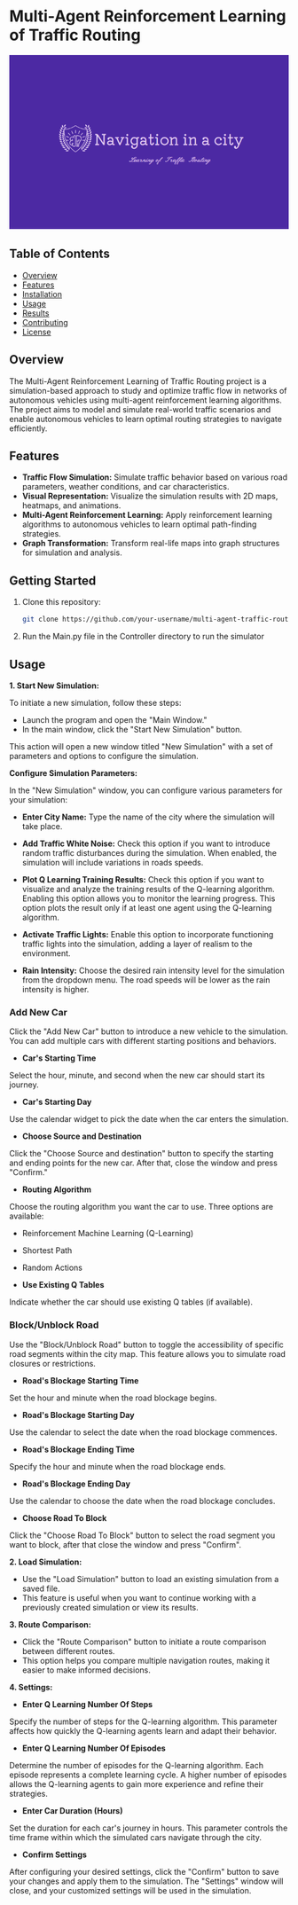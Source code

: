 # Multi-Agent Reinforcement Learning of Traffic Routing

![Project Logo](LOGO.PNG)

## Table of Contents

- [Overview](#overview)
- [Features](#features)
- [Installation](#installation)
- [Usage](#usage)
- [Results](#results)
- [Contributing](#contributing)
- [License](#license)

## Overview

The Multi-Agent Reinforcement Learning of Traffic Routing project is a simulation-based approach to study and optimize traffic flow in networks of autonomous vehicles using multi-agent reinforcement learning algorithms. The project aims to model and simulate real-world traffic scenarios and enable autonomous vehicles to learn optimal routing strategies to navigate efficiently.

## Features

- **Traffic Flow Simulation:** Simulate traffic behavior based on various road parameters, weather conditions, and car characteristics.
- **Visual Representation:** Visualize the simulation results with 2D maps, heatmaps, and animations.
- **Multi-Agent Reinforcement Learning:** Apply reinforcement learning algorithms to autonomous vehicles to learn optimal path-finding strategies.
- **Graph Transformation:** Transform real-life maps into graph structures for simulation and analysis.

## Getting Started

1. Clone this repository:
   ```bash
   git clone https://github.com/your-username/multi-agent-traffic-routing.git

2. Run the Main.py file in the Controller directory to run the simulator

## Usage

**1. Start New Simulation:**

To initiate a new simulation, follow these steps:

- Launch the program and open the "Main Window."
- In the main window, click the "Start New Simulation" button.

This action will open a new window titled "New Simulation" with a set of parameters and options to configure the simulation.

**Configure Simulation Parameters:**

In the "New Simulation" window, you can configure various parameters for your simulation:

- **Enter City Name:** Type the name of the city where the simulation will take place.

- **Add Traffic White Noise:** Check this option if you want to introduce random traffic disturbances during the simulation. When enabled, the simulation will include variations in roads speeds.

- **Plot Q Learning Training Results:** Check this option if you want to visualize and analyze the training results of the Q-learning algorithm. Enabling this option allows you to monitor the learning progress. This option plots the result only if at least one agent using the Q-learning algorithm.

- **Activate Traffic Lights:** Enable this option to incorporate functioning traffic lights into the simulation, adding a layer of realism to the environment.

- **Rain Intensity:** Choose the desired rain intensity level for the simulation from the dropdown menu. The road speeds will be lower as the rain intensity is higher.

### Add New Car

Click the "Add New Car" button to introduce a new vehicle to the simulation. You can add multiple cars with different starting positions and behaviors.

- **Car's Starting Time**

Select the hour, minute, and second when the new car should start its journey.

- **Car's Starting Day**

Use the calendar widget to pick the date when the car enters the simulation.

- **Choose Source and Destination**

Click the "Choose Source and destination" button to specify the starting and ending points for the new car. After that, close the window and press "Confirm."

- **Routing Algorithm**

Choose the routing algorithm you want the car to use. Three options are available:

- Reinforcement Machine Learning (Q-Learning)
- Shortest Path
- Random Actions

- **Use Existing Q Tables**

Indicate whether the car should use existing Q tables (if available).

### Block/Unblock Road
 
Use the "Block/Unblock Road" button to toggle the accessibility of specific road segments within the city map. This feature allows you to simulate road closures or restrictions.

- **Road's Blockage Starting Time**

Set the hour and minute when the road blockage begins.

- **Road's Blockage Starting Day** 

Use the calendar to select the date when the road blockage commences.

- **Road's Blockage Ending Time** 

Specify the hour and minute when the road blockage ends.

- **Road's Blockage Ending Day** 

Use the calendar to choose the date when the road blockage concludes.

- **Choose Road To Block** 

Click the "Choose Road To Block" button to select the road segment you want to block, after that close the window and press "Confirm".

**2. Load Simulation:**

- Use the "Load Simulation" button to load an existing simulation from a saved file.
- This feature is useful when you want to continue working with a previously created simulation or view its results.

**3. Route Comparison:**

- Click the "Route Comparison" button to initiate a route comparison between different routes.
- This option helps you compare multiple navigation routes, making it easier to make informed decisions.

**4. Settings:**

- **Enter Q Learning Number Of Steps**

Specify the number of steps for the Q-learning algorithm. This parameter affects how quickly the Q-learning agents learn and adapt their behavior.

- **Enter Q Learning Number Of Episodes**

Determine the number of episodes for the Q-learning algorithm. Each episode represents a complete learning cycle. A higher number of episodes allows the Q-learning agents to gain more experience and refine their strategies.

- **Enter Car Duration (Hours)**

Set the duration for each car's journey in hours. This parameter controls the time frame within which the simulated cars navigate through the city.

- **Confirm Settings**

After configuring your desired settings, click the "Confirm" button to save your changes and apply them to the simulation. The "Settings" window will close, and your customized settings will be used in the simulation.

